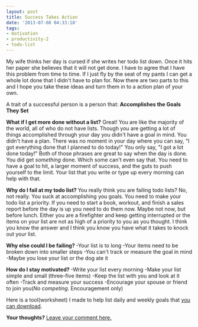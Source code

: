 ```yaml
---
layout: post
title: Success Takes Action
date: '2013-07-08 04:33:18'
tags:
- motivation
- productivity-2
- todo-list
---
```


My wife thinks her day is cursed if she writes her todo list down. Once it hits her paper she believes that it will not get done. I have to agree that I have this problem from time to time. If I just fly by the seat of my pants I can get a whole lot done that I didn't have to plan for. Now there are two parts to this and I hope you take these ideas and turn them in to a action plan of your own.

A trait of a successful person is a person that: <strong>Accomplishes the Goals They Set</strong>

<strong>What if I get more done without a list?</strong>
Great! You are like the majority of the world, all of who do not have lists. Though you are getting a lot of things accomplished through your day you didn't have a goal in mind. You didn't have a plan. There was no moment in your day where you can say, "I got everything done that I planned to do today!" You only say, "I got a lot done today!" Both of those phrases are great to say when the day is done. You did get <em>something</em> done. Which some can't even say that. You need to have a goal to hit, a larger moment of success, and the guts to push yourself to the limit. Your list that you write or type up every morning can help with that.

<strong>Why do I fail at my todo list?
</strong>You really think you are failing todo lists? No, not really. You suck at accomplishing you goals. You need to make your todo list a priority. If you need to start a book, workout, and finish a sales report before the day is up you need to do them now. Maybe not now, but before lunch. Either you are a firefighter and keep getting interrupted or the items on your list are not as high of a priority to you as you thought. I think you know the answer and I think you know you have what it takes to knock out your list.

<strong>Why else could I be failing?
</strong>-Your list is to long
-Your items need to be broken down into smaller steps
-You can't track or measure the goal in mind
-Maybe you lose your list or the dog ate it

<strong>How do I stay motivated?
</strong>-Write your list every morning
-Make your list simple and small (three-five items)
-Keep the list with you and look at it often
-Track and measure your success
-Encourage your spouse or friend to join you(<em>No competing</em>. Encouragement only)

Here is a tool(worksheet) I made to help list daily and weekly goals that <a title="Creating Productive Moments" href="http://www.chancesmith.org/creating-productive-moments/" target="_blank">you can download</a>.

<strong>Your thoughts?</strong> <a href="#disqus_thread">Leave your comment here.</a>